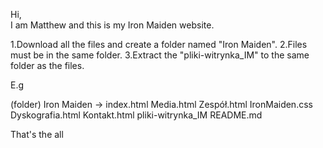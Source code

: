 Hi, <br />
I am Matthew and this is my Iron Maiden website.

1.Download all the files and create a folder named "Iron Maiden".
2.Files must be in the same folder.
3.Extract the "pliki-witrynka_IM" to the same folder as the files.

E.g

(folder) Iron Maiden -> index.html Media.html Zespół.html IronMaiden.css Dyskografia.html Kontakt.html pliki-witrynka_IM README.md

That's the all
